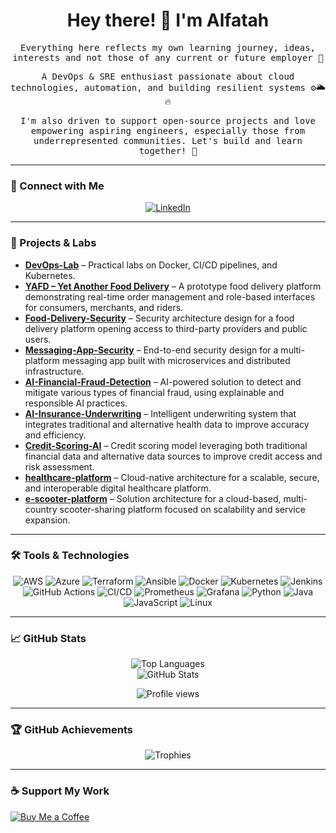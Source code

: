 <div align="center">
  <h1 align="center">Hey there! 👋 I'm Alfatah</h1>
</div>

<div align="center">
  <samp>
    <p>Everything here reflects my own learning journey, ideas, interests and not those of any current or future employer 💭</p>
    <p>A DevOps & SRE enthusiast passionate about cloud technologies, automation, and building resilient systems ⚙️🌥️🔥</p>
    <p>I'm also driven to support open-source projects and love empowering aspiring engineers, especially those from underrepresented communities. Let's build and learn together! 🤝</p>
  </samp>
</div>

---

### 🔗 Connect with Me
<p align="center">
  <a href="https://www.linkedin.com/in/al-fatah/" target="_blank">
    <img src="https://img.shields.io/badge/LinkedIn-%230A66C2.svg?style=for-the-badge&logo=linkedin&logoColor=white" alt="LinkedIn"/>
  </a>
</p>

---

### 🚀 Projects & Labs
- **[DevOps-Lab](https://github.com/al-fatah/devops-lab)** – Practical labs on Docker, CI/CD pipelines, and Kubernetes.
- **[YAFD – Yet Another Food Delivery](https://github.com/al-fatah/YAFD)** – A prototype food delivery platform demonstrating real-time order management and role-based interfaces for consumers, merchants, and riders.
- **[Food-Delivery-Security](https://github.com/al-fatah/Food-Delivery-Security)** – Security architecture design for a food delivery platform opening access to third-party providers and public users.
- **[Messaging-App-Security](https://github.com/al-fatah/Messaging-App-Security)** – End-to-end security design for a multi-platform messaging app built with microservices and distributed infrastructure.
- **[AI-Financial-Fraud-Detection](https://github.com/al-fatah/AI-Financial-Fraud-Detection)** – AI-powered solution to detect and mitigate various types of financial fraud, using explainable and responsible AI practices.
- **[AI-Insurance-Underwriting](https://github.com/al-fatah/AI-Insurance-Underwriting)** – Intelligent underwriting system that integrates traditional and alternative health data to improve accuracy and efficiency.
- **[Credit-Scoring-AI](https://github.com/al-fatah/Credit-Scoring-AI)** – Credit scoring model leveraging both traditional financial data and alternative data sources to improve credit access and risk assessment.
- **[healthcare-platform](https://github.com/al-fatah/healthcare-platform)** – Cloud-native architecture for a scalable, secure, and interoperable digital healthcare platform.
- **[e-scooter-platform](https://github.com/al-fatah/e-scooter-platform)** – Solution architecture for a cloud-based, multi-country scooter-sharing platform focused on scalability and service expansion.

---

### 🛠️ Tools & Technologies
<p align="center">
  <img src="https://img.shields.io/badge/-AWS-232F3E?&logo=Amazon-AWS&logoColor=white" alt="AWS"/>
  <img src="https://img.shields.io/badge/-Azure-0078D4?&logo=Microsoft-Azure&logoColor=white" alt="Azure"/>
  <img src="https://img.shields.io/badge/-Terraform-623CE4?&logo=Terraform&logoColor=white" alt="Terraform"/>
  <img src="https://img.shields.io/badge/-Ansible-EE0000?&logo=Ansible&logoColor=white" alt="Ansible"/>
  <img src="https://img.shields.io/badge/-Docker-2496ED?&logo=Docker&logoColor=white" alt="Docker"/>
  <img src="https://img.shields.io/badge/-Kubernetes-326CE5?&logo=Kubernetes&logoColor=white" alt="Kubernetes"/>
  <img src="https://img.shields.io/badge/-Jenkins-D24939?&logo=Jenkins&logoColor=white" alt="Jenkins"/>
  <img src="https://img.shields.io/badge/-GitHub%20Actions-2088FF?&logo=github-actions&logoColor=white" alt="GitHub Actions"/>
  <img src="https://img.shields.io/badge/-CI/CD-FF6C37?&logo=CircleCI&logoColor=white" alt="CI/CD"/>
  <img src="https://img.shields.io/badge/-Prometheus-E6522C?&logo=Prometheus&logoColor=white" alt="Prometheus"/>
  <img src="https://img.shields.io/badge/-Grafana-F46800?&logo=Grafana&logoColor=white" alt="Grafana"/>
  <img src="https://img.shields.io/badge/-Python-3776AB?&logo=Python&logoColor=white" alt="Python"/>
  <img src="https://img.shields.io/badge/-Java-007396?&logo=Java&logoColor=white" alt="Java"/>
  <img src="https://img.shields.io/badge/-JavaScript-F7DF1E?&logo=JavaScript&logoColor=black" alt="JavaScript"/>
  <img src="https://img.shields.io/badge/-Linux-FCC624?&logo=Linux&logoColor=black" alt="Linux"/>
</p>

---

### 📈 GitHub Stats
<p align="center">
  <img src="https://github-readme-stats.vercel.app/api/top-langs?username=al-fatah&show_icons=true&locale=en&layout=compact" alt="Top Languages" />
  <br/>
  <img src="https://github-readme-stats.vercel.app/api?username=al-fatah&show_icons=true&locale=en" alt="GitHub Stats" />
</p>
<p align="center">
  <img src="https://komarev.com/ghpvc/?username=al-fatah&color=brightgreen&style=flat" alt="Profile views" />
</p>

---

### 🏆 GitHub Achievements
<p align="center">
  <img src="https://github-profile-trophy.vercel.app/?username=al-fatah&margin-w=10&margin-h=10&no-bg=true&no-frame=true" alt="Trophies" />
</p>

---

### ☕ Support My Work
<p align="left">
  <a href="https://coff.ee/al.fatah" target="_blank">
    <img src="https://img.shields.io/badge/Buy%20Me%20a%20Coffee-F7DF1E?style=for-the-badge&logo=buy-me-a-coffee&logoColor=black" alt="Buy Me a Coffee" />
  </a>
</p>
